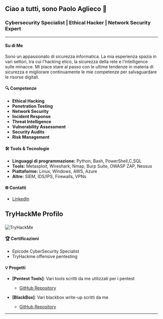 ## Ciao a tutti, sono Paolo Aglieco 👋

### Cybersecurity Specialist | Ethical Hacker | Network Security Expert

---
#### Su di Me

Sono un appassionato di sicurezza informatica. La mia esperienza spazia in vari settori, tra cui l'hacking etico, la sicurezza della rete e l'intelligence sulle minacce. Mi piace stare al passo con le ultime tendenze in materia di sicurezza e migliorare continuamente le mie competenze per salvaguardare le risorse digitali.

#### 🔍 Competenze

- **Ethical Hacking**
- **Penetration Testing**
- **Network Security**
- **Incident Response**
- **Threat Intelligence**
- **Vulnerability Assessment**
- **Security Audits**
- **Risk Management**

#### 🛠️ Tools & Tecnologie

- **Linguaggi di programmazione:** Python, Bash, PowerShell,C,SQL
- **Tools:** Metasploit, Wireshark, Nmap, Burp Suite, OWASP ZAP, Nessus
- **Piattaforme:** Linux, Windows, AWS, Azure
- **Altre:** SIEM, IDS/IPS, Firewalls, VPNs

#### 🌐 Contatti

- [LinkedIn](https://www.linkedin.com/in/paolo-aglieco-aba6482a5/)
<h2 align="left">TryHackMe Profilo</h2>

###

<div align="left">
  <img src="https://tryhackme-badges.s3.amazonaws.com/THE4C3.png" alt="TryHackMe">
</div>


#### 🏆 Certificazioni

- Epicode CyberSecurity Specialist
- TryHackme offensive pentesting

#### 💡 Progetti

- **[Pentest Tools]**: Vari tools scritti da me utilizzati per i pentest
  - [GitHub Repository](https://github.com/paoloaglieco/Script)

- **[BlackBox]**: Vari blackbox write-up scritti da me
  - [GitHub Repository](https://github.com/paoloaglieco/BlackBox)

---
